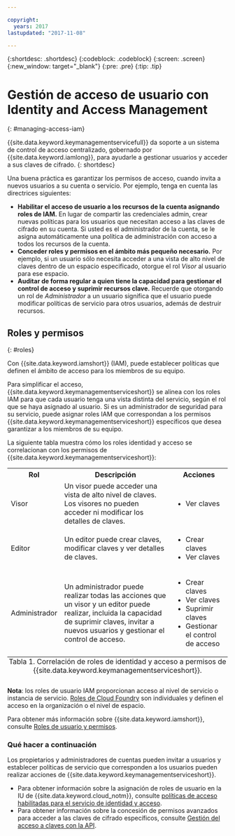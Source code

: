 ```yaml
---

copyright:
  years: 2017
lastupdated: "2017-11-08"

---
```


{:shortdesc: .shortdesc}
{:codeblock: .codeblock}
{:screen: .screen}
{:new_window: target="_blank"}
{:pre: .pre}
{:tip: .tip}

# Gestión de acceso de usuario con Identity and Access Management
{: #managing-access-iam}

{{site.data.keyword.keymanagementservicefull}} da soporte a un sistema de control de acceso centralizado, gobernado por {{site.data.keyword.iamlong}}, para ayudarle a gestionar usuarios y acceder a sus claves de cifrado.
{: shortdesc}

Una buena práctica es garantizar los permisos de acceso, cuando invita a nuevos usuarios a su cuenta o servicio. Por ejemplo, tenga en cuenta las directrices siguientes:

- **Habilitar el acceso de usuario a los recursos de la cuenta asignando roles de IAM.**
    En lugar de compartir las credenciales admin, crear nuevas políticas para los usuarios que necesitan acceso a las claves de cifrado en su cuenta. Si usted es el administrador de la cuenta, se le asigna automáticamente
una política de administración con acceso a todos los recursos de la cuenta.
- **Conceder roles y permisos en el ámbito más pequeño necesario.**
    Por ejemplo, si un usuario sólo necesita acceder a una vista de alto nivel de claves dentro de un espacio especificado, otorgue el rol _Visor_ al usuario para ese espacio.
- **Auditar de forma regular a quien tiene la capacidad para gestionar el control de acceso y suprimir recursos clave.**
    Recuerde que otorgando un rol de _Administrador_ a un usuario significa que el usuario puede modificar políticas de servicio para otros usuarios, además de destruir recursos.

## Roles y permisos
{: #roles}

Con {{site.data.keyword.iamshort}} (IAM), puede establecer políticas que definen el ámbito de acceso para los miembros de su equipo.

Para simplificar el acceso, {{site.data.keyword.keymanagementserviceshort}} se alinea con los roles IAM para que cada usuario tenga una vista distinta del servicio, según el rol que se haya asignado
al usuario. Si es un administrador de seguridad para su servicio, puede asignar roles IAM que correspondan a los permisos {{site.data.keyword.keymanagementserviceshort}} específicos que desea garantizar a los miembros de su equipo.

La siguiente tabla muestra cómo los roles identidad y acceso se correlacionan con los permisos de {{site.data.keyword.keymanagementserviceshort}}:
<table>
  <tr>
    <th>Rol</th>
    <th>Descripción</th>
    <th>Acciones</th>
  </tr>
  <tr>
    <td>Visor</td>
    <td>Un visor puede acceder una vista de alto nivel de claves. Los visores no pueden acceder ni modificar los detalles de claves.</td>
    <td>
      <ul>
        <li>Ver claves</li>
      </ul>
    </td>
  </tr>
  <tr>
    <td>Editor</td>
    <td>Un editor puede crear claves, modificar claves y ver detalles de claves.</td>
    <td>
      <ul>
        <li>Crear claves</li>
        <li>Ver claves</li>
      </ul>
    </td>
  </tr>
  <tr>
    <td>Administrador</td>
    <td>Un administrador puede realizar todas las acciones que un visor y un editor puede realizar, incluida la capacidad de suprimir claves, invitar a nuevos usuarios y gestionar el control de acceso. </td>
    <td>
      <ul>
        <li>Crear claves</li>
        <li>Ver claves</li>
        <li>Suprimir claves</li>
        <li>Gestionar el control de acceso</li>
      </ul>
    </td>
  </tr>
  <caption style="caption-side:bottom;">Tabla 1. Correlación de roles de identidad y acceso a permisos de {{site.data.keyword.keymanagementserviceshort}}.</caption>
</table>

**Nota**: los roles de usuario IAM proporcionan acceso al nivel de servicio o instancia de servicio. [Roles de Cloud Foundry](/docs/iam/users_roles.html#cfroles) son individuales y definen el acceso en la organización o el nivel de espacio.

Para obtener más información sobre {{site.data.keyword.iamshort}}, consulte [Roles de usuario y permisos](/docs/iam/users_roles.html#iamusermanpol).

### Qué hacer a continuación

Los propietarios y administradores de cuentas pueden invitar a usuarios y establecer políticas de servicio que corresponden a los usuarios pueden realizar acciones de {{site.data.keyword.keymanagementserviceshort}}.

- Para obtener información sobre la asignación de roles de usuario en la IU de {{site.data.keyword.cloud_notm}}, consulte [políticas de acceso habilitadas para el servicio de identidad y acceso](/docs/iam/iamusermanage.html#iammanidaccser).
- Para obtener información sobre la concesión de permisos avanzados para acceder a las claves de cifrado específicos, consulte [Gestión del acceso a claves con la API](/docs/services/keymgmt/keyprotect_manage_access_api.html).
